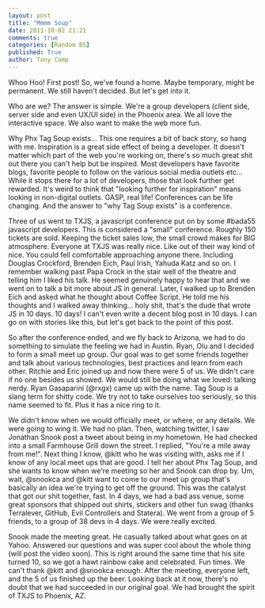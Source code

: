 ```yaml
---
layout: post
title: "Mmmm Soup"
date: 2011-10-02 21:21
comments: true
categories: [Random BS]
published: True
author: Tony Camp
---
```


Whoo Hoo! First post! So, we've found a home. Maybe temporary, might be permanent. We still haven't decided. But let's get into it. 

Who are we? The answer is simple. We're a group developers (client side, server side and even UX/UI side) in the Phoenix area. We all love the interactive space. We also want to make the web more fun.

Why Phx Tag Soup exists... This one requires a bit of back story, so hang with me. Inspiration is a great side effect of being a developer. It doesn't matter which part of the web you're working on, there's so much great shit out there you can't help but be inspired. Most developers have favorite blogs, favorite people to follow on the various social media outlets etc... While it stops there for a lot of developers, those that look further get rewarded. It's weird to think that "looking further for inspiration" means looking in non-digital outlets. GASP, real life! Conferences can be life changing. And the answer to "why Tag Soup exists" is a conference.

Three of us went to TXJS, a javascript conference put on by some #bada55 javascript developers. This is considered a "small" conference. Roughly 150 tickets are sold. Keeping the ticket sales low, the small crowd makes for BIG atmosphere. Everyone at TXJS was really nice. Like out of their way kind of nice. You could fell comfortable approaching anyone there. Including Douglas Crockford, Brenden Eich, Paul Irish, Yahuda Katz and so on. I remember walking past Papa Crock in the stair well of the theatre and telling him I liked his talk. He seemed genuinely happy to hear that and we went on to talk a bit more about JS in general. Later, I walked up to Brenden Eich and asked what he thought about Coffee Script. He told me his thoughts and I walked away thinking... holy shit, that's the dude that wrote JS in 10 days. 10 days! I can't even write a decent blog post in 10 days. I can go on with stories like this, but let's get back to the point of this post.

So after the conference ended, and we fly back to Arizona, we had to do something to simulate the feeling we had in Austin. Ryan, Olu and I decided to form a small meet up group. Our goal was to get some friends together and talk about various technologies, best practices and learn from each other. Ritchie and Eric joined up and now there were 5 of us. We didn't care if no one besides us showed. We would still be doing what we loved: talking nerdy. Ryan Gasaparini (@rxgx) came up with the name. Tag Soup is a slang term for shitty code. We try not to take ourselves too seriously, so this name seemed to fit. Plus it has a nice ring to it.

We didn't know when we would officially meet, or where, or any details. We were going to wing it. We had no plan. Then, watching twitter, I saw Jonathan Snook post a tweet about being in my hometown. He had checked into a small Farmhouse Grill down the street. I replied, "You're a mile away from me!". Next thing I know, @kitt who he was visiting with, asks me if I know of any local meet ups that are good. I tell her about Phx Tag Soup, and she wants to know when we're meeting so her and Snook can drop by. Um, wait, @snookca and @kitt want to come to our meet up group that's basically an idea we're trying to get off the ground. This was the catalyst that got our shit together, fast. In 4 days, we had a bad ass venue, some great sponsors that shipped out shirts, stickers and other fun swag (thanks Terralever, GitHub, Evil Controllers and Statera). We went from a group of 5 friends, to a group of 38 devs in 4 days. We were really excited.

Snook made the meeting great. He casually talked about what goes on at Yahoo. Answered our questions and was super cool about the whole thing (will post the video soon). This is right around the same time that his site turned 10, so we got a hawt rainbow cake and celebrated. Fun times. We can't thank @kitt and @snookca enough. After the meeting, everyone left, and the 5 of us finished up the beer. Looking back at it now, there's no doubt that we had succeeded in our original goal. We had brought the spirit of TXJS to Phoenix, AZ.
